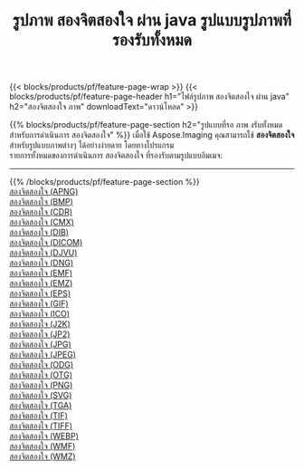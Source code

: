 ﻿---
title: รูปภาพ สองจิตสองใจ ผ่าน java รูปแบบรูปภาพที่รองรับทั้งหมด 
weight: 3920
url: /th/java/dither 
lang: th
langdirlevel: 2
locales: zh-hans,ja,it,ru,de,es,fr,nl,id,lt,pl,pt,vi,tr,ko,zh-hant,ar,hi,th,sv,cs,uk,he
description: เมื่อใช้ Aspose.Imaging คุณสามารถ สองจิตสองใจ ภาพได้อย่างง่ายดายผ่าน java
---

{{< blocks/products/pf/feature-page-wrap >}}
{{< blocks/products/pf/feature-page-header h1="ไฟล์รูปภาพ สองจิตสองใจ ผ่าน java" h2="สองจิตสองใจ ภาพ" downloadText="ดาวน์โหลด" >}}


{{% blocks/products/pf/feature-page-section  h2="รูปแบบที่รอ ภาพ งรับทั้งหมดสำหรับการดำเนินการ สองจิตสองใจ" %}}
เมื่อใช้ Aspose.Imaging คุณสามารถใช้ **สองจิตสองใจ** สำหรับรูปแบบภาพต่างๆ ได้อย่างง่ายดาย โดยทางโปรแกรม
<br/>
รายการทั้งหมดของการดำเนินการ สองจิตสองใจ ที่รองรับตามรูปแบบอิมเมจ:
<hr/>
{{% /blocks/products/pf/feature-page-section %}}
<div class="container-fluid productfamilypage bg-gray">
    <div class="convertypes bg-gray agp-content section">
        <div class="container">
		<div class="row other-converters">
		    <div class='col-md-2 other-converter remove-lp remove-rp'><a href="/imaging/th/java/dither/apng" >สองจิตสองใจ (APNG)</a></div><div class='col-md-2 other-converter remove-lp remove-rp'><a href="/imaging/th/java/dither/bmp" >สองจิตสองใจ (BMP)</a></div><div class='col-md-2 other-converter remove-lp remove-rp'><a href="/imaging/th/java/dither/cdr" >สองจิตสองใจ (CDR)</a></div><div class='col-md-2 other-converter remove-lp remove-rp'><a href="/imaging/th/java/dither/cmx" >สองจิตสองใจ (CMX)</a></div><div class='col-md-2 other-converter remove-lp remove-rp'><a href="/imaging/th/java/dither/dib" >สองจิตสองใจ (DIB)</a></div><div class='col-md-2 other-converter remove-lp remove-rp'><a href="/imaging/th/java/dither/dicom" >สองจิตสองใจ (DICOM)</a></div><div class='col-md-2 other-converter remove-lp remove-rp'><a href="/imaging/th/java/dither/djvu" >สองจิตสองใจ (DJVU)</a></div><div class='col-md-2 other-converter remove-lp remove-rp'><a href="/imaging/th/java/dither/dng" >สองจิตสองใจ (DNG)</a></div><div class='col-md-2 other-converter remove-lp remove-rp'><a href="/imaging/th/java/dither/emf" >สองจิตสองใจ (EMF)</a></div><div class='col-md-2 other-converter remove-lp remove-rp'><a href="/imaging/th/java/dither/emz" >สองจิตสองใจ (EMZ)</a></div><div class='col-md-2 other-converter remove-lp remove-rp'><a href="/imaging/th/java/dither/eps" >สองจิตสองใจ (EPS)</a></div><div class='col-md-2 other-converter remove-lp remove-rp'><a href="/imaging/th/java/dither/gif" >สองจิตสองใจ (GIF)</a></div><div class='col-md-2 other-converter remove-lp remove-rp'><a href="/imaging/th/java/dither/ico" >สองจิตสองใจ (ICO)</a></div><div class='col-md-2 other-converter remove-lp remove-rp'><a href="/imaging/th/java/dither/j2k" >สองจิตสองใจ (J2K)</a></div><div class='col-md-2 other-converter remove-lp remove-rp'><a href="/imaging/th/java/dither/jp2" >สองจิตสองใจ (JP2)</a></div><div class='col-md-2 other-converter remove-lp remove-rp'><a href="/imaging/th/java/dither/jpg" >สองจิตสองใจ (JPG)</a></div><div class='col-md-2 other-converter remove-lp remove-rp'><a href="/imaging/th/java/dither/jpeg" >สองจิตสองใจ (JPEG)</a></div><div class='col-md-2 other-converter remove-lp remove-rp'><a href="/imaging/th/java/dither/odg" >สองจิตสองใจ (ODG)</a></div><div class='col-md-2 other-converter remove-lp remove-rp'><a href="/imaging/th/java/dither/otg" >สองจิตสองใจ (OTG)</a></div><div class='col-md-2 other-converter remove-lp remove-rp'><a href="/imaging/th/java/dither/png" >สองจิตสองใจ (PNG)</a></div><div class='col-md-2 other-converter remove-lp remove-rp'><a href="/imaging/th/java/dither/svg" >สองจิตสองใจ (SVG)</a></div><div class='col-md-2 other-converter remove-lp remove-rp'><a href="/imaging/th/java/dither/tga" >สองจิตสองใจ (TGA)</a></div><div class='col-md-2 other-converter remove-lp remove-rp'><a href="/imaging/th/java/dither/tif" >สองจิตสองใจ (TIF)</a></div><div class='col-md-2 other-converter remove-lp remove-rp'><a href="/imaging/th/java/dither/tiff" >สองจิตสองใจ (TIFF)</a></div><div class='col-md-2 other-converter remove-lp remove-rp'><a href="/imaging/th/java/dither/webp" >สองจิตสองใจ (WEBP)</a></div><div class='col-md-2 other-converter remove-lp remove-rp'><a href="/imaging/th/java/dither/wmf" >สองจิตสองใจ (WMF)</a></div><div class='col-md-2 other-converter remove-lp remove-rp'><a href="/imaging/th/java/dither/wmz" >สองจิตสองใจ (WMZ)</a></div>
                </div>
        </div>
    </div>
</div>
<br/>

